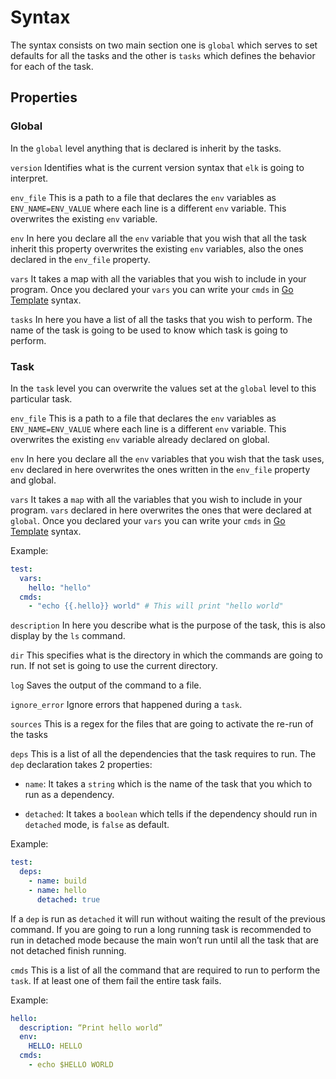 Syntax
==========

The syntax consists on two main section one is `global` which serves to set defaults for all the tasks and the other is 
`tasks` which defines the behavior for each of the task.

## Properties
### Global
In the `global` level anything that is declared is inherit by the tasks.

`version`
Identifies what is the current version syntax that `elk` is going to interpret.

`env_file`
This is a path to a file that declares the `env` variables as `ENV_NAME=ENV_VALUE` where each line is a different `env` 
variable. This overwrites the existing `env` variable.

`env`
In here you declare all the `env` variable that you wish that all the task inherit this property overwrites the 
existing `env` variables, also the ones declared in the `env_file` property.

`vars`
It takes a map with all the variables that you wish to include in your program. Once you declared your `vars` you 
can write your `cmds` in [Go Template][go-template] syntax.

`tasks`
In here you have a list of all the tasks that you wish to perform. The name of the task is going to be used to know 
which task is going to perform.

### Task
In the `task` level you can overwrite the values set at the `global` level to this particular task.

`env_file`
This is a path to a file that declares the `env` variables as `ENV_NAME=ENV_VALUE` where each line is a different 
`env` variable. This overwrites the existing `env` variable already declared on global.

`env`
In here you declare all the `env` variables that you wish that the task uses, `env` declared in here overwrites the 
ones written in the `env_file` property and global.

`vars`
It takes a `map` with all the variables that you wish to include in your program. `vars` declared in here overwrites
the ones that were declared at `global`. Once you declared your `vars` you can write your `cmds` in 
[Go Template][go-template] syntax.

Example: 
```yml
test:
  vars:
    hello: "hello"
  cmds:
    - "echo {{.hello}} world" # This will print "hello world"
```

`description`
In here you describe what is the purpose of the task, this is also display by the `ls` command.

`dir`
This specifies what is the directory in which the commands are going to run. If not set is going to use the current 
directory.

`log`
Saves the output of the command to a file.

`ignore_error`
Ignore errors that happened during a `task`.

`sources` 
This is a regex for the files that are going to activate the re-run of the tasks

`deps`
This is a list of all the dependencies that the task requires to run. The `dep` declaration takes 2 properties:

- `name`: It takes a `string` which is the name of the task that you which to run as a dependency.

- `detached`: It takes a `boolean` which tells if the dependency should run in `detached` mode, is `false` as default.

Example: 
```yml
test:
  deps:
    - name: build
    - name: hello
      detached: true
```

If a `dep` is run as `detached` it will run without waiting the result of the previous command. If you are going to run 
a long running task is recommended to run in detached mode because the main won’t run until all the task that are not 
detached finish running.

`cmds`
This is a list of all the command that are required to run to perform the `task`. If at least one of them fail the 
entire task fails.

Example:
```yml
hello:
  description: “Print hello world”
  env:
    HELLO: HELLO
  cmds:
    - echo $HELLO WORLD 
```

[go-template]: https://golang.org/pkg/text/template/
